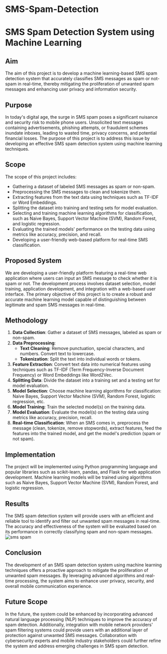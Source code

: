 # SMS-Spam-Detection
# SMS Spam Detection System using Machine Learning

## Aim

The aim of this project is to develop a machine learning-based SMS spam detection system that accurately classifies SMS messages as spam or not-spam in real-time, thereby mitigating the proliferation of unwanted spam messages and enhancing user privacy and information security.

## Purpose

In today's digital age, the surge in SMS spam poses a significant nuisance and security risk to mobile phone users. Unsolicited text messages containing advertisements, phishing attempts, or fraudulent schemes inundate inboxes, leading to wasted time, privacy concerns, and potential financial losses. The purpose of this project is to address this issue by developing an effective SMS spam detection system using machine learning techniques.

## Scope

The scope of this project includes:
- Gathering a dataset of labeled SMS messages as spam or non-spam.
- Preprocessing the SMS messages to clean and tokenize them.
- Extracting features from the text data using techniques such as TF-IDF or Word Embeddings.
- Splitting the dataset into training and testing sets for model evaluation.
- Selecting and training machine learning algorithms for classification, such as Naive Bayes, Support Vector Machine (SVM), Random Forest, and logistic regression.
- Evaluating the trained models' performance on the testing data using metrics like accuracy, precision, and recall.
- Developing a user-friendly web-based platform for real-time SMS classification.

## Proposed System

We are developing a user-friendly platform featuring a real-time web application where users can input an SMS message to check whether it is spam or not. The development process involves dataset selection, model training, application development, and integration with a web-based user interface. The primary objective of this project is to create a robust and accurate machine learning model capable of distinguishing between legitimate and spam SMS messages in real-time.

## Methodology

1. **Data Collection**: Gather a dataset of SMS messages, labeled as spam or non-spam.
2. **Data Preprocessing**:
   - **Text Cleaning**: Remove punctuation, special characters, and numbers. Convert text to lowercase.
   - **Tokenization**: Split the text into individual words or tokens.
3. **Feature Extraction**: Convert text data into numerical features using techniques such as TF-IDF (Term Frequency-Inverse Document Frequency) or Word Embeddings like Word2Vec.
4. **Splitting Data**: Divide the dataset into a training set and a testing set for model evaluation.
5. **Model Selection**: Choose machine learning algorithms for classification: Naive Bayes, Support Vector Machine (SVM), Random Forest, logistic regression, etc.
6. **Model Training**: Train the selected model(s) on the training data.
7. **Model Evaluation**: Evaluate the model(s) on the testing data using metrics like accuracy, precision, recall.
8. **Real-time Classification**: When an SMS comes in, preprocess the message (clean, tokenize, remove stopwords), extract features, feed the features into the trained model, and get the model's prediction (spam or not spam).

## Implementation

The project will be implemented using Python programming language and popular libraries such as scikit-learn, pandas, and Flask for web application development. Machine learning models will be trained using algorithms such as Naive Bayes, Support Vector Machine (SVM), Random Forest, and logistic regression.

## Results

The SMS spam detection system will provide users with an efficient and reliable tool to identify and filter out unwanted spam messages in real-time. The accuracy and effectiveness of the system will be evaluated based on its performance in correctly classifying spam and non-spam messages.
![sms spam](https://github.com/Praveen3333/SMS-Spam-Detection/assets/118544446/84be091b-cbba-4524-bb34-c16652aabc91)


## Conclusion

The development of an SMS spam detection system using machine learning techniques offers a proactive approach to mitigate the proliferation of unwanted spam messages. By leveraging advanced algorithms and real-time processing, the system aims to enhance user privacy, security, and overall mobile communication experience.

## Future Scope

In the future, the system could be enhanced by incorporating advanced natural language processing (NLP) techniques to improve the accuracy of spam detection. Additionally, integration with mobile network providers' spam filtering systems could provide users with an additional layer of protection against unwanted SMS messages. Collaboration with cybersecurity experts and mobile industry stakeholders could further refine the system and address emerging challenges in SMS spam detection.
